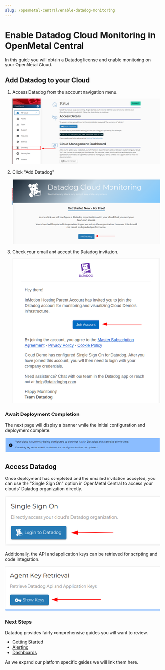```yaml
---
slug: /openmetal-central/enable-datadog-monitoring
---
```


# Enable Datadog Cloud Monitoring in OpenMetal Central

In this guide you will obtain a Datadog license and enable monitoring on your
OpenMetal Cloud.

## Add Datadog to your Cloud

1. Access Datadog from the account navigation menu.

    ![Access Datadog](images/from-manage.png)

1. Click "Add Datadog"

    ![Add Datadog](images/add-datadog.png)

1. Check your email and accept the Datadog invitation.

    ![Join Account](images/join-account.png)

### Await Deployment Completion

The next page will display a banner while the initial configuration and
deployment complete.

![Info banner](images/in-progress-banner.png)

## Access Datadog

Once deployment has completed and the emailed invitation accepted, you can use
the "Single Sign On" option in OpenMetal Central to access your clouds' Datadog
organization directly.

![Single Sign On](images/single-sign-on.png)

Additionally, the API and application keys can be retrieved for scripting and
code integration.

![Agent Key Retrieval](images/agent-key-retrieval.png)

### Next Steps

Datadog provides fairly comprehensive guides you will want to review.

- [Getting Started](https://docs.datadoghq.com/getting_started/application/)
- [Alerting](https://docs.datadoghq.com/getting_started/monitors/)
- [Dashboards](https://docs.datadoghq.com/getting_started/dashboards/)

 As we expand our platform specific guides we will link them here.
